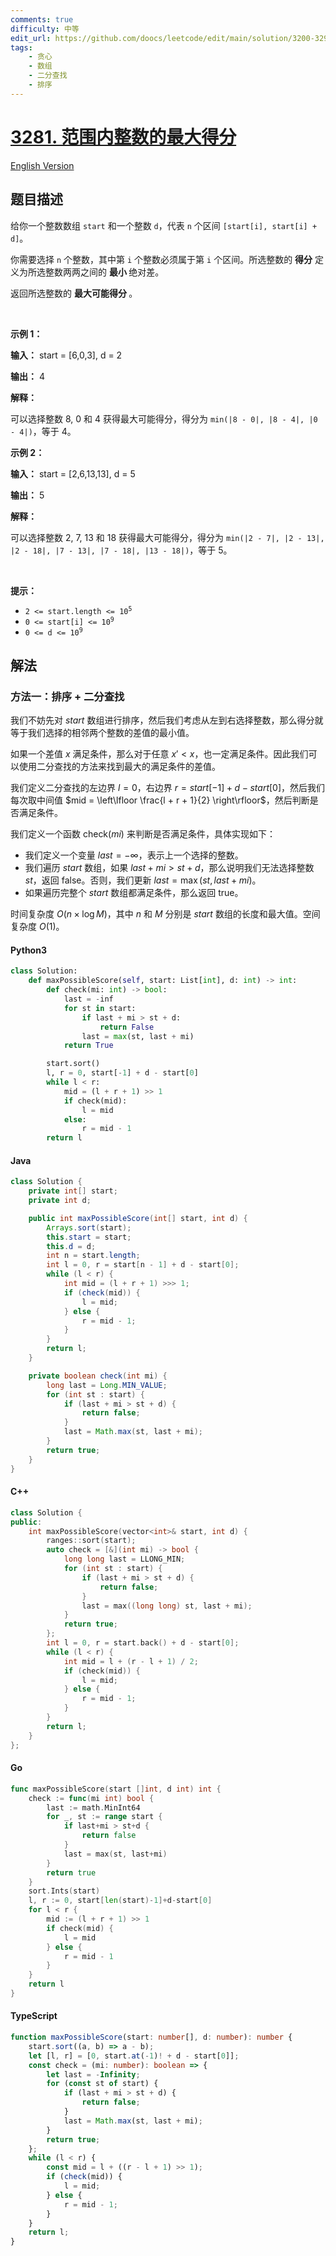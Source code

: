 ```yaml
---
comments: true
difficulty: 中等
edit_url: https://github.com/doocs/leetcode/edit/main/solution/3200-3299/3281.Maximize%20Score%20of%20Numbers%20in%20Ranges/README.md
tags:
    - 贪心
    - 数组
    - 二分查找
    - 排序
---
```


<!-- problem:start -->

# [3281. 范围内整数的最大得分](https://leetcode.cn/problems/maximize-score-of-numbers-in-ranges)

[English Version](/solution/3200-3299/3281.Maximize%20Score%20of%20Numbers%20in%20Ranges/README_EN.md)

## 题目描述

<!-- description:start -->

<p>给你一个整数数组 <code>start</code> 和一个整数 <code>d</code>，代表 <code>n</code> 个区间 <code>[start[i], start[i] + d]</code>。</p>

<p>你需要选择 <code>n</code> 个整数，其中第 <code>i</code> 个整数必须属于第 <code>i</code> 个区间。所选整数的 <strong>得分</strong> 定义为所选整数两两之间的 <strong>最小 </strong>绝对差。</p>

<p>返回所选整数的 <strong>最大可能得分 </strong>。</p>

<p>&nbsp;</p>

<p><strong class="example">示例 1：</strong></p>

<div class="example-block">
<p><strong>输入：</strong> <span class="example-io">start = [6,0,3], d = 2</span></p>

<p><strong>输出：</strong> <span class="example-io">4</span></p>

<p><strong>解释：</strong></p>

<p>可以选择整数 8, 0 和 4 获得最大可能得分，得分为 <code>min(|8 - 0|, |8 - 4|, |0 - 4|)</code>，等于 4。</p>
</div>

<p><strong class="example">示例 2：</strong></p>

<div class="example-block">
<p><strong>输入：</strong> <span class="example-io">start = [2,6,13,13], d = 5</span></p>

<p><strong>输出：</strong> <span class="example-io">5</span></p>

<p><strong>解释：</strong></p>

<p>可以选择整数 2, 7, 13 和 18 获得最大可能得分，得分为 <code>min(|2 - 7|, |2 - 13|, |2 - 18|, |7 - 13|, |7 - 18|, |13 - 18|)</code>，等于 5。</p>
</div>

<p>&nbsp;</p>

<p><strong>提示：</strong></p>

<ul>
	<li><code>2 &lt;= start.length &lt;= 10<sup>5</sup></code></li>
	<li><code>0 &lt;= start[i] &lt;= 10<sup>9</sup></code></li>
	<li><code>0 &lt;= d &lt;= 10<sup>9</sup></code></li>
</ul>

<!-- description:end -->

## 解法

<!-- solution:start -->

### 方法一：排序 + 二分查找

我们不妨先对 $\textit{start}$ 数组进行排序，然后我们考虑从左到右选择整数，那么得分就等于我们选择的相邻两个整数的差值的最小值。

如果一个差值 $x$ 满足条件，那么对于任意 $x' \lt x$，也一定满足条件。因此我们可以使用二分查找的方法来找到最大的满足条件的差值。

我们定义二分查找的左边界 $l = 0$，右边界 $r = \textit{start}[-1] + d - \textit{start}[0]$，然后我们每次取中间值 $mid = \left\lfloor \frac{l + r + 1}{2} \right\rfloor$，然后判断是否满足条件。

我们定义一个函数 $\text{check}(mi)$ 来判断是否满足条件，具体实现如下：

-   我们定义一个变量 $\textit{last} = -\infty$，表示上一个选择的整数。
-   我们遍历 $\textit{start}$ 数组，如果 $\textit{last} + \textit{mi} > \textit{st} + d$，那么说明我们无法选择整数 $\textit{st}$，返回 $\text{false}$。否则，我们更新 $\textit{last} = \max(\textit{st}, \textit{last} + \textit{mi})$。
-   如果遍历完整个 $\textit{start}$ 数组都满足条件，那么返回 $\text{true}$。

时间复杂度 $O(n \times \log M)$，其中 $n$ 和 $M$ 分别是 $\textit{start}$ 数组的长度和最大值。空间复杂度 $O(1)$。

<!-- tabs:start -->

#### Python3

```python
class Solution:
    def maxPossibleScore(self, start: List[int], d: int) -> int:
        def check(mi: int) -> bool:
            last = -inf
            for st in start:
                if last + mi > st + d:
                    return False
                last = max(st, last + mi)
            return True

        start.sort()
        l, r = 0, start[-1] + d - start[0]
        while l < r:
            mid = (l + r + 1) >> 1
            if check(mid):
                l = mid
            else:
                r = mid - 1
        return l
```

#### Java

```java
class Solution {
    private int[] start;
    private int d;

    public int maxPossibleScore(int[] start, int d) {
        Arrays.sort(start);
        this.start = start;
        this.d = d;
        int n = start.length;
        int l = 0, r = start[n - 1] + d - start[0];
        while (l < r) {
            int mid = (l + r + 1) >>> 1;
            if (check(mid)) {
                l = mid;
            } else {
                r = mid - 1;
            }
        }
        return l;
    }

    private boolean check(int mi) {
        long last = Long.MIN_VALUE;
        for (int st : start) {
            if (last + mi > st + d) {
                return false;
            }
            last = Math.max(st, last + mi);
        }
        return true;
    }
}
```

#### C++

```cpp
class Solution {
public:
    int maxPossibleScore(vector<int>& start, int d) {
        ranges::sort(start);
        auto check = [&](int mi) -> bool {
            long long last = LLONG_MIN;
            for (int st : start) {
                if (last + mi > st + d) {
                    return false;
                }
                last = max((long long) st, last + mi);
            }
            return true;
        };
        int l = 0, r = start.back() + d - start[0];
        while (l < r) {
            int mid = l + (r - l + 1) / 2;
            if (check(mid)) {
                l = mid;
            } else {
                r = mid - 1;
            }
        }
        return l;
    }
};
```

#### Go

```go
func maxPossibleScore(start []int, d int) int {
	check := func(mi int) bool {
		last := math.MinInt64
		for _, st := range start {
			if last+mi > st+d {
				return false
			}
			last = max(st, last+mi)
		}
		return true
	}
	sort.Ints(start)
	l, r := 0, start[len(start)-1]+d-start[0]
	for l < r {
		mid := (l + r + 1) >> 1
		if check(mid) {
			l = mid
		} else {
			r = mid - 1
		}
	}
	return l
}
```

#### TypeScript

```ts
function maxPossibleScore(start: number[], d: number): number {
    start.sort((a, b) => a - b);
    let [l, r] = [0, start.at(-1)! + d - start[0]];
    const check = (mi: number): boolean => {
        let last = -Infinity;
        for (const st of start) {
            if (last + mi > st + d) {
                return false;
            }
            last = Math.max(st, last + mi);
        }
        return true;
    };
    while (l < r) {
        const mid = l + ((r - l + 1) >> 1);
        if (check(mid)) {
            l = mid;
        } else {
            r = mid - 1;
        }
    }
    return l;
}
```

<!-- tabs:end -->

<!-- solution:end -->

<!-- problem:end -->
